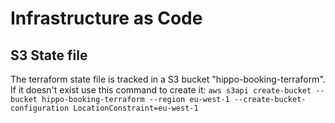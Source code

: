 # Infrastructure as Code

## S3 State file

The terraform state file is tracked in a S3 bucket "hippo-booking-terraform". If it doesn't exist use this command to create it:
```aws s3api create-bucket --bucket hippo-booking-terraform --region eu-west-1 --create-bucket-configuration LocationConstraint=eu-west-1```
